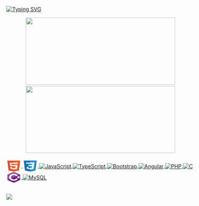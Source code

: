 <a href="https://git.io/typing-svg"><img src="https://readme-typing-svg.herokuapp.com?font=Fira+Code&duration=2000&pause=500&color=F79316&width=435&lines=Ol%C3%A1!+Eu+sou+o+Marcos+Felipe!;Tenho+19+anos.;Sou+formado+t%C3%A9cnico+em+DS+na+Etec+Martinho+di+Ciero.;E+estou+cursando+o+3%C2%BA+ADS+na+Fatec+Dom+Amaury+Castanho." alt="Typing SVG" /></a>

<div align="center">
  <a href="https://github.com/felipecruz159">
  <img height="180em" width="400em" src="https://github-readme-stats.vercel.app/api?username=felipecruz159&show_icons=true&theme=dark&include_all_commits=true&count_private=true"/>
  <img height="180em" width="400em" src="https://github-readme-stats.vercel.app/api/top-langs/?username=felipecruz159&layout=compact&langs_count=7&theme=dark"/>
</div>
<div style="display: inline_block"><br>
  <img align="center" alt="HTML" height="30" width="40" src="https://raw.githubusercontent.com/devicons/devicon/master/icons/html5/html5-original.svg">
  <img align="center" alt="CSS" height="30" width="40" src="https://raw.githubusercontent.com/devicons/devicon/master/icons/css3/css3-original.svg">
  <img align="center" alt="JavaScript" height="30" width="40" src="https://cdn.jsdelivr.net/gh/devicons/devicon/icons/javascript/javascript-original.svg">
  <img align="center" alt="TypeScript" height="30" width="40" src="https://cdn.jsdelivr.net/gh/devicons/devicon/icons/typescript/typescript-original.svg">
  <img align="center" alt="Bootstrap" height="30" width="40" src="https://cdn.jsdelivr.net/gh/devicons/devicon/icons/bootstrap/bootstrap-original.svg">
  <img align="center" alt="Angular" height="30" width="40" src="https://cdn.jsdelivr.net/gh/devicons/devicon/icons/angularjs/angularjs-original.svg">
  <img align="center" alt="PHP" height="30" width="40" src="https://cdn.jsdelivr.net/gh/devicons/devicon/icons/php/php-original.svg">
  <img align="center" alt="C" height="30" width="40" src="https://cdn.jsdelivr.net/gh/devicons/devicon/icons/c/c-original.svg" />      
  <img align="center" alt="Csharp" height="30" width="40" src="https://raw.githubusercontent.com/devicons/devicon/master/icons/csharp/csharp-original.svg">
  <img align="center" alt="MySQL" width="55" src="https://cdn.jsdelivr.net/gh/devicons/devicon/icons/mysql/mysql-plain-wordmark.svg" /> 
        
</div>
  
  ##
  
  <div>
  <a href="https://www.linkedin.com/in/marcos-felipe-cruz-beraldo/" target="_blank"><img src="https://img.shields.io/badge/-LinkedIn-%230077B5?style=for-the-badge&logo=linkedin&logoColor=white" target="_blank"></a>
  </div>
